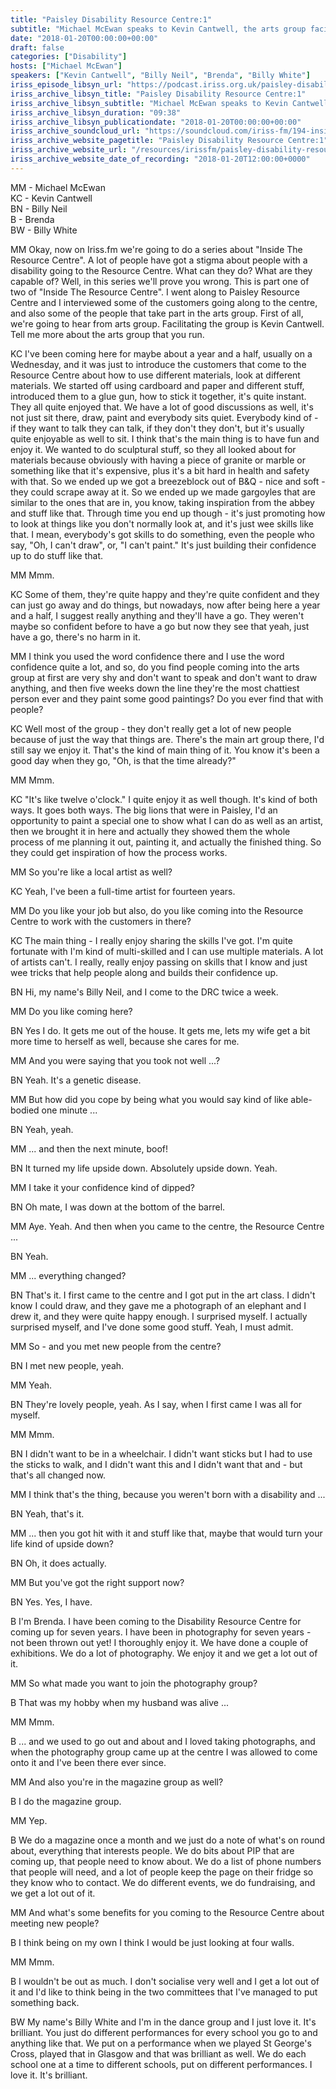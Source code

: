 ```yaml
---
title: "Paisley Disability Resource Centre:1"
subtitle: "Michael McEwan speaks to Kevin Cantwell, the arts group facilitator at the Centre, as well as a number of people who take part in the activities which include painting, photography and dancing."
date: "2018-01-20T00:00:00+00:00"
draft: false
categories: ["Disability"]
hosts: ["Michael McEwan"]
speakers: ["Kevin Cantwell", "Billy Neil", "Brenda", "Billy White"]
iriss_episode_libsyn_url: "https://podcast.iriss.org.uk/paisley-disability-resource-centre1-1"
iriss_archive_libsyn_title: "Paisley Disability Resource Centre:1"
iriss_archive_libsyn_subtitle: "Michael McEwan speaks to Kevin Cantwell, the arts group facilitator at the Centre, as well as a number of people who take part in the activities which include painting, photography and dancing."
iriss_archive_libsyn_duration: "09:38"
iriss_archive_libsyn_publicationdate: "2018-01-20T00:00:00+00:00"
iriss_archive_soundcloud_url: "https://soundcloud.com/iriss-fm/194-inside-paisley-disability-arts-centre-part-1"
iriss_archive_website_pagetitle: "Paisley Disability Resource Centre:1"
iriss_archive_website_url: "/resources/irissfm/paisley-disability-resource-centre1"
iriss_archive_website_date_of_recording: "2018-01-20T12:00:00+0000"
---
```

MM - Michael McEwan  
KC - Kevin Cantwell  
BN - Billy Neil  
B - Brenda  
BW - Billy White

MM Okay, now on Iriss.fm we're going to do a series about "Inside The Resource Centre". A lot of people have got a stigma about people with a disability going to the Resource Centre. What can they do? What are they capable of? Well, in this series we'll prove you wrong. This is part one of two of "Inside The Resource Centre". I went along to Paisley Resource Centre and I interviewed some of the customers going along to the centre, and also some of the people that take part in the arts group. First of all, we're going to hear from arts group. Facilitating the group is Kevin Cantwell. Tell me more about the arts group that you run.

KC I've been coming here for maybe about a year and a half, usually on a Wednesday, and it was just to introduce the customers that come to the Resource Centre about how to use different materials, look at different materials. We started off using cardboard and paper and different stuff, introduced them to a glue gun, how to stick it together, it's quite instant. They all quite enjoyed that. We have a lot of good discussions as well, it's not just sit there, draw, paint and everybody sits quiet. Everybody kind of - if they want to talk they can talk, if they don't they don't, but it's usually quite enjoyable as well to sit. I think that's the main thing is to have fun and enjoy it. We wanted to do sculptural stuff, so they all looked about for materials because obviously with having a piece of granite or marble or something like that it's expensive, plus it's a bit hard in health and safety with that. So we ended up we got a breezeblock out of B&Q - nice and soft - they could scrape away at it. So we ended up we made gargoyles that are similar to the ones that are in, you know, taking inspiration from the abbey and stuff like that. Through time you end up though - it's just promoting how to look at things like you don't normally look at, and it's just wee skills like that. I mean, everybody's got skills to do something, even the people who say, "Oh, I can't draw", or, "I can't paint." It's just building their confidence up to do stuff like that.

MM Mmm.

KC Some of them, they're quite happy and they're quite confident and they can just go away and do things, but nowadays, now after being here a year and a half, I suggest really anything and they'll have a go. They weren't maybe so confident before to have a go but now they see that yeah, just have a go, there's no harm in it.

MM I think you used the word confidence there and I use the word confidence quite a lot, and so, do you find people coming into the arts group at first are very shy and don't want to speak and don't want to draw anything, and then five weeks down the line they're the most chattiest person ever and they paint some good paintings? Do you ever find that with people?

KC Well most of the group - they don't really get a lot of new people because of just the way that things are. There's the main art group there, I'd still say we enjoy it. That's the kind of main thing of it. You know it's been a good day when they go, "Oh, is that the time already?"

MM Mmm.

KC "It's like twelve o'clock." I quite enjoy it as well though. It's kind of both ways. It goes both ways. The big lions that were in Paisley, I'd an opportunity to paint a special one to show what I can do as well as an artist, then we brought it in here and actually they showed them the whole process of me planning it out, painting it, and actually the finished thing. So they could get inspiration of how the process works.

MM So you're like a local artist as well?

KC Yeah, I've been a full-time artist for fourteen years.

MM Do you like your job but also, do you like coming into the Resource Centre to work with the customers in there?

KC The main thing - I really enjoy sharing the skills I've got. I'm quite fortunate with I'm kind of multi-skilled and I can use multiple materials. A lot of artists can't. I really, really enjoy passing on skills that I know and just wee tricks that help people along and builds their confidence up.

BN Hi, my name's Billy Neil, and I come to the DRC twice a week.

MM Do you like coming here?

BN Yes I do. It gets me out of the house. It gets me, lets my wife get a bit more time to herself as well, because she cares for me.

MM And you were saying that you took not well ...?

BN Yeah. It's a genetic disease.

MM But how did you cope by being what you would say kind of like able-bodied one minute ...

BN Yeah, yeah.

MM ... and then the next minute, boof!

BN It turned my life upside down. Absolutely upside down. Yeah.

MM I take it your confidence kind of dipped?

BN Oh mate, I was down at the bottom of the barrel.

MM Aye. Yeah. And then when you came to the centre, the Resource Centre ...

BN Yeah.

MM ... everything changed?

BN That's it. I first came to the centre and I got put in the art class. I didn't know I could draw, and they gave me a photograph of an elephant and I drew it, and they were quite happy enough. I surprised myself. I actually surprised myself, and I've done some good stuff. Yeah, I must admit.

MM So - and you met new people from the centre?

BN I met new people, yeah.

MM Yeah.

BN They're lovely people, yeah. As I say, when I first came I was all for myself.

MM Mmm.

BN I didn't want to be in a wheelchair. I didn't want sticks but I had to use the sticks to walk, and I didn't want this and I didn't want that and - but that's all changed now.

MM I think that's the thing, because you weren't born with a disability and ...

BN Yeah, that's it.

MM ... then you got hit with it and stuff like that, maybe that would turn your life kind of upside down?

BN Oh, it does actually.

MM But you've got the right support now?

BN Yes. Yes, I have.

B I'm Brenda. I have been coming to the Disability Resource Centre for coming up for seven years. I have been in photography for seven years - not been thrown out yet! I thoroughly enjoy it. We have done a couple of exhibitions. We do a lot of photography. We enjoy it and we get a lot out of it.

MM So what made you want to join the photography group?

B That was my hobby when my husband was alive ...

MM Mmm.

B ... and we used to go out and about and I loved taking photographs, and when the photography group came up at the centre I was allowed to come onto it and I've been there ever since.

MM And also you're in the magazine group as well?

B I do the magazine group.

MM Yep.

B We do a magazine once a month and we just do a note of what's on round about, everything that interests people. We do bits about PIP that are coming up, that people need to know about. We do a list of phone numbers that people will need, and a lot of people keep the page on their fridge so they know who to contact. We do different events, we do fundraising, and we get a lot out of it.

MM And what's some benefits for you coming to the Resource Centre about meeting new people?

B I think being on my own I think I would be just looking at four walls.

MM Mmm.

B I wouldn't be out as much. I don't socialise very well and I get a lot out of it and I'd like to think being in the two committees that I've managed to put something back.

BW My name's Billy White and I'm in the dance group and I just love it. It's brilliant. You just do different performances for every school you go to and anything like that. We put on a performance when we played St George's Cross, played that in Glasgow and that was brilliant as well. We do each school one at a time to different schools, put on different performances. I love it. It's brilliant.